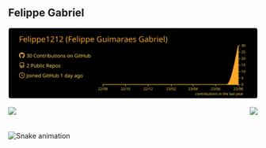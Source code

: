 ## Felippe Gabriel

![](https://raw.githubusercontent.com/Felippe1212/Felippe1212/master/profile-summary-card-output/great_gatsby/0-profile-details.svg)
<div>
  
  <img  height="160em" src="https://github-readme-stats.vercel.app/api?username=Felippe1212&show_icons=true&theme=great-gatsby&include_all_commits=true&count_private=true"/>
  <img align="right" height="160em" src="https://github-readme-stats.vercel.app/api/top-langs/?username=Felippe1212&layout=compact&langs_count=16&theme=great-gatsby"/>
</div>
<br>

    

![Snake animation](https://github.com/LuigiGF/LuigiGF/blob/output/github-contribution-grid-snake.svg)
